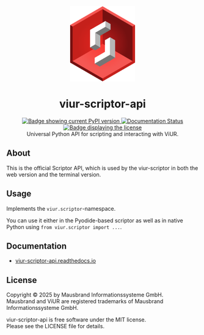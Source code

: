 <div align="center">
    <img src="https://github.com/viur-framework/viur-artwork/raw/main/icons/icon-scriptor.svg" height="196" alt="A hexagonal logo of Scriptor" title="Scriptor logo">
    <h1>viur-scriptor-api</h1>
    <a href="https://pypi.org/project/viur-scriptor-api/">
        <img alt="Badge showing current PyPI version" title="PyPI" src="https://img.shields.io/pypi/v/viur-scriptor-api">
    </a>
    <a href="https://viur-scriptor-api.readthedocs.io/en/latest/?badge=latest">
        <img src="https://readthedocs.org/projects/viur-scriptor-api/badge/?version=latest" alt="Documentation Status">
    </a>
    <a href="LICENSE">
        <img src="https://img.shields.io/github/license/viur-framework/viur-scriptor-api" alt="Badge displaying the license" title="License badge">
    </a>
    <br>
    Universal Python API for scripting and interacting with ViUR.
</div>

## About

This is the official Scriptor API, which is used by the viur-scriptor in both the web version and the terminal version.

## Usage

Implements the `viur.scriptor`-namespace.

You can use it either in the Pyodide-based scriptor as well as in native Python using `from viur.scriptor import ...`.

## Documentation

- [viur-scriptor-api.readthedocs.io](https://viur-scriptor-api.readthedocs.io/en/latest/)

## License

Copyright © 2025 by Mausbrand Informationssysteme GmbH.<br>
Mausbrand and ViUR are registered trademarks of Mausbrand Informationssysteme GmbH.

viur-scriptor-api is free software under the MIT license.<br>
Please see the LICENSE file for details.
